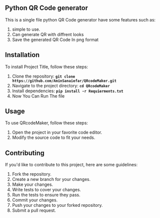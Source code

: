 ## **Python QR Code generator**

This is a single file python QR Code generator have some features such as:
<ol>
  <li>simple to use.</li>
  <li>Can generate QR with diffrent looks</li>
  <li>Save the generated QR Code In png format</li>
</ol>

## **Installation**

To install Project Title, follow these steps:

1. Clone the repository: **`git clone https://github.com/AminSanaiefar/QRcodeMaker.git`**
2. Navigate to the project directory: **`cd QRcodeMaker`**
3. Install dependencies: **`pip install -r Requierments.txt`**
4. Now You Can Run The file

## **Usage**

To use QRcodeMaker, follow these steps:

1. Open the project in your favorite code editor.
2. Modify the source code to fit your needs.

## **Contributing**

If you'd like to contribute to this project, here are some guidelines:

1. Fork the repository.
2. Create a new branch for your changes.
3. Make your changes.
4. Write tests to cover your changes.
5. Run the tests to ensure they pass.
6. Commit your changes.
7. Push your changes to your forked repository.
8. Submit a pull request.

